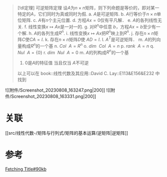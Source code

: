 

> [!dl定理] 可逆矩阵定理
> 设$A$为$n\times n$矩阵，则下列命题是等价的，即对某一特定的$A$，它们同时为真或同时为假.
> a. $A$是可逆矩阵.
> b. $A$行等价于$n\times n$单位矩阵.
> c. $A$有$n$个主元位置.
> d. 方程$Ax=0$仅有平凡解．
> e. $A$的各列线性无关.
> f. 线性变换$x \mapsto Ax$是一对一的.
> g. 对$R^{n}$中任意 $b$，方程$Ax=b$至少有一个解.
> h. $A$的各列生成$R^{n}$.
> i. 线性变换$x\mapsto Ax$把$R^{n}$映上到$R^{n}$.
> j. 存在$n\times n$矩阵$C$使$CA=I$. 
> k. 存在$n\times n$矩阵$D$使 $AD=I$. 
> l. $A^{T}$是可逆矩阵．
> m. $A$的列向量构成$R^{n}$的一个基
> n. $Col~~A=R^{n}$
> o. $dim~~Col~~A=n$
> p. $rank~~A=n$
> q. $Nul~~A= \{0\}$
> r. $dim~~Nul~~A=0$
> m. $A$的列构成$R^{n}$的一个基
> 1. 0是$A$的特征值 当且仅当 $A$不可逆
>    
> 以上可以在 book::线性代数及其应用::David C. Lay::E113&E156&E232 中找到

![[附件/Screenshot_20230808_163247.png|200]]
![[附件/Screenshot_20230808_163331.png|200]]



# 关联
[[src/线性代数-/矩阵与行列式/矩阵的基本运算/逆矩阵|逆矩阵]]
# 参考
[Fetching Title#90kb](https://zh.wikipedia.org/wiki/%E9%9D%9E%E5%A5%87%E5%BC%82%E6%96%B9%E9%98%B5)
